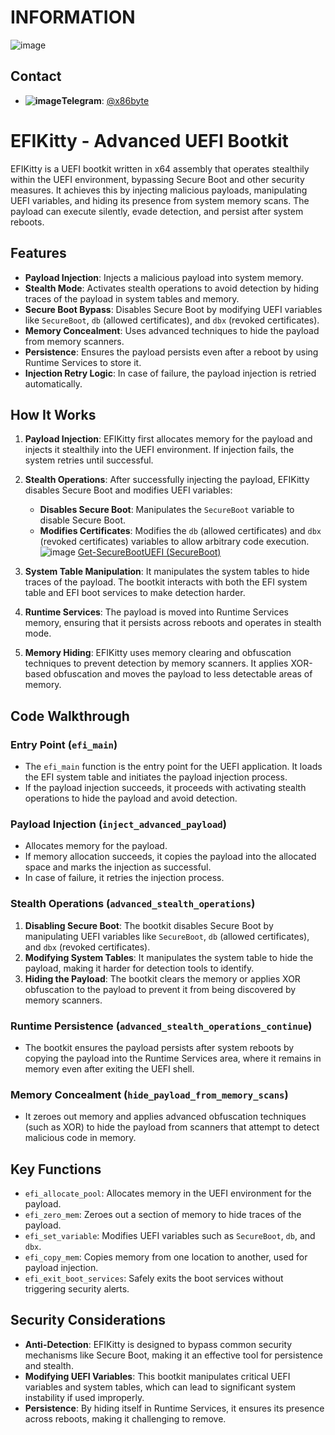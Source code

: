 # INFORMATION
![image](https://github.com/user-attachments/assets/798f3d48-3eb0-4e78-bb3f-f575df6f7dcd)

## Contact
- **![image](https://github.com/user-attachments/assets/b1d4096a-03dc-4823-902a-297eea064c24)Telegram**: [@x86byte](https://t.me/x86byte)

# EFIKitty - Advanced UEFI Bootkit

EFIKitty is a UEFI bootkit written in x64 assembly that operates stealthily within the UEFI environment, bypassing Secure Boot and other security measures. It achieves this by injecting malicious payloads, manipulating UEFI variables, and hiding its presence from system memory scans. The payload can execute silently, evade detection, and persist after system reboots.

## Features
- **Payload Injection**: Injects a malicious payload into system memory.
- **Stealth Mode**: Activates stealth operations to avoid detection by hiding traces of the payload in system tables and memory.
- **Secure Boot Bypass**: Disables Secure Boot by modifying UEFI variables like `SecureBoot`, `db` (allowed certificates), and `dbx` (revoked certificates).
- **Memory Concealment**: Uses advanced techniques to hide the payload from memory scanners.
- **Persistence**: Ensures the payload persists even after a reboot by using Runtime Services to store it.
- **Injection Retry Logic**: In case of failure, the payload injection is retried automatically.

## How It Works
1. **Payload Injection**: EFIKitty first allocates memory for the payload and injects it stealthily into the UEFI environment. If injection fails, the system retries until successful.
   
2. **Stealth Operations**: After successfully injecting the payload, EFIKitty disables Secure Boot and modifies UEFI variables:
    - **Disables Secure Boot**: Manipulates the `SecureBoot` variable to disable Secure Boot.
    - **Modifies Certificates**: Modifies the `db` (allowed certificates) and `dbx` (revoked certificates) variables to allow arbitrary code execution.
      ![image](https://github.com/user-attachments/assets/210325d1-cade-4e27-b2d2-a4e3492117fd)
      [Get-SecureBootUEFI (SecureBoot) ](https://learn.microsoft.com/en-us/powershell/module/secureboot/get-securebootuefi?view=windowsserver2022-ps)
      
3. **System Table Manipulation**: It manipulates the system tables to hide traces of the payload. The bootkit interacts with both the EFI system table and EFI boot services to make detection harder.

4. **Runtime Services**: The payload is moved into Runtime Services memory, ensuring that it persists across reboots and operates in stealth mode.

5. **Memory Hiding**: EFIKitty uses memory clearing and obfuscation techniques to prevent detection by memory scanners. It applies XOR-based obfuscation and moves the payload to less detectable areas of memory.

## Code Walkthrough

### Entry Point (`efi_main`)
- The `efi_main` function is the entry point for the UEFI application. It loads the EFI system table and initiates the payload injection process.
- If the payload injection succeeds, it proceeds with activating stealth operations to hide the payload and avoid detection.

### Payload Injection (`inject_advanced_payload`)

- Allocates memory for the payload.
- If memory allocation succeeds, it copies the payload into the allocated space and marks the injection as successful.
- In case of failure, it retries the injection process.

### Stealth Operations (`advanced_stealth_operations`)

1. **Disabling Secure Boot**: The bootkit disables Secure Boot by manipulating UEFI variables like `SecureBoot`, `db` (allowed certificates), and `dbx` (revoked certificates).
2. **Modifying System Tables**: It manipulates the system table to hide the payload, making it harder for detection tools to identify.
3. **Hiding the Payload**: The bootkit clears the memory or applies XOR obfuscation to the payload to prevent it from being discovered by memory scanners.
   
### Runtime Persistence (`advanced_stealth_operations_continue`)

- The bootkit ensures the payload persists after system reboots by copying the payload into the Runtime Services area, where it remains in memory even after exiting the UEFI shell.

### Memory Concealment (`hide_payload_from_memory_scans`)

- It zeroes out memory and applies advanced obfuscation techniques (such as XOR) to hide the payload from scanners that attempt to detect malicious code in memory.

## Key Functions

- `efi_allocate_pool`: Allocates memory in the UEFI environment for the payload.
- `efi_zero_mem`: Zeroes out a section of memory to hide traces of the payload.
- `efi_set_variable`: Modifies UEFI variables such as `SecureBoot`, `db`, and `dbx`.
- `efi_copy_mem`: Copies memory from one location to another, used for payload injection.
- `efi_exit_boot_services`: Safely exits the boot services without triggering security alerts.

## Security Considerations

- **Anti-Detection**: EFIKitty is designed to bypass common security mechanisms like Secure Boot, making it an effective tool for persistence and stealth.
- **Modifying UEFI Variables**: This bootkit manipulates critical UEFI variables and system tables, which can lead to significant system instability if used improperly.
- **Persistence**: By hiding itself in Runtime Services, it ensures its presence across reboots, making it challenging to remove.

